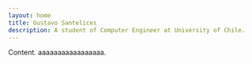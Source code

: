```yaml
---
layout: home
title: Gustavo Santelices
description: A student of Computer Engineer at University of Chile.
---
```


Content. aaaaaaaaaaaaaaaaa.